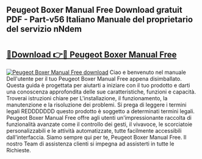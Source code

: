 ## Peugeot Boxer Manual Free Download gratuit PDF - Part-v56 Italiano Manuale del proprietario del servizio nNdem

# <h2><a href="http://dfgn1b.blite.top/?on=Peugeot+Boxer+Manual+Free">🔗Download 👉🔴 Peugeot Boxer Manual Free</a></h2>

[![Peugeot Boxer Manual Free download](https://i.imgur.com/lujVjoI.png)](http://dfgn1b.blite.top/?on=Peugeot+Boxer+Manual+Free)
Ciao e benvenuto nel manuale Dell'utente per il tuo Peugeot Boxer Manual Free appena disimballato. Questa guida è progettata per aiutarti a iniziare con il tuo prodotto e darti una conoscenza approfondita delle sue caratteristiche, funzioni e capacità. Troverai istruzioni chiare per L'installazione, il funzionamento, la manutenzione e la risoluzione dei problemi. Si prega di leggere i termini legali REDDDDDDD questo prodotto è soggetto a determinati termini legali. Peugeot Boxer Manual Free offre agli utenti un'impressionante raccolta di funzionalità avanzate come il controllo dei gesti, il vivavoce, le scorciatoie personalizzabili e le attività automatizzate, tutte facilmente accessibili dall'interfaccia. Siamo sempre qui per te, Peugeot Boxer Manual Free. Il nostro Team di assistenza clienti si impegna ad assisterti in tutte le Richieste.

